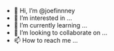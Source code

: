 - 👋 Hi, I’m @joefinnney
- 👀 I’m interested in ...
- 🌱 I’m currently learning ...
- 💞️ I’m looking to collaborate on ...
- 📫 How to reach me ...

<!---
joefinnney/joefinnney is a ✨ special ✨ repository because its `README.md` (this file) appears on your GitHub profile.
You can click the Preview link to take a look at your changes.
--->
